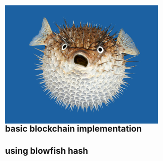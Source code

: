 <img src="images/blowfish2.jpeg"
     alt="blowfish"
     style="float: left; margin-right: 10px;" />

# basic blockchain implementation
# using blowfish hash
